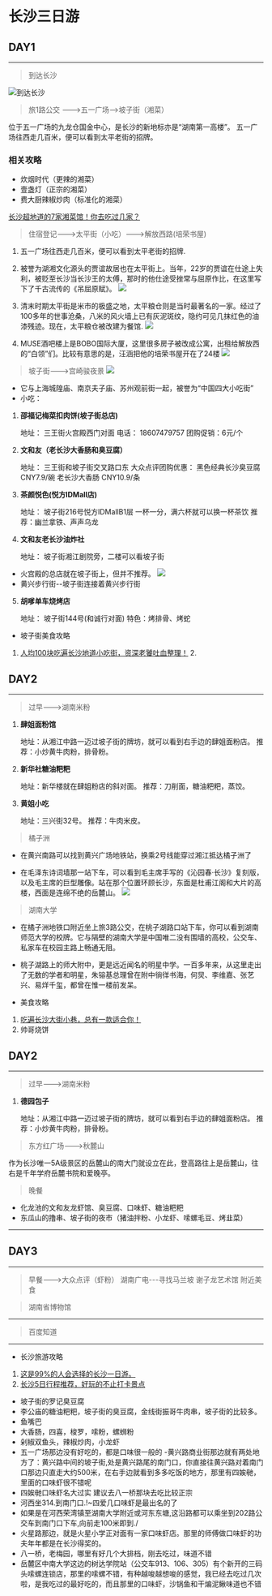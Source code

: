 # 长沙三日游

## DAY1

---

>到达长沙

![到达长沙](../../image/changsha/changsha01.jpeg)

>旅1路公交 --->五一广场-->坡子街（湘菜）

位于五一广场的九龙仓国金中心，是长沙的新地标亦是“湖南第一高楼”。
五一广场往西走几百米，便可以看到太平老街的招牌。


 ### 相关攻略
 - 炊烟时代（更辣的湘菜）
 - 壹盏灯（正宗的湘菜）
 - 费大厨辣椒炒肉（标准化的湘菜）

 [长沙超地道的7家湘菜馆！你去吃过几家？](http://www.mafengwo.cn/gonglve/ziyouxing/140137.html)
>住宿登记--->太平街（小吃）--->解放西路(培荣书屋)

1. 五一广场往西走几百米，便可以看到太平老街的招牌.

2. 被誉为湖湘文化源头的贾谊故居也在太平街上。当年，22岁的贾谊在仕途上失利，被贬至长沙当长沙王的太傅，那时的他仕途受挫常与屈原作比，在这里写下了千古流传的《吊屈原赋》。
![](../../image/changsha/changsha02.jpeg)
3. 清末时期太平街是米市的极盛之地，太平粮仓则是当时最著名的一家。经过了100多年的世事沧桑，八米的风火墙上已有灰泥斑纹，隐约可见几抹红色的油漆残迹。现在，太平粮仓被改建为餐馆.
![](../../image/changsha/changsha03.jpeg)
4. MUSE酒吧楼上是BOBO国际大厦，这里很多房子被改成公寓，出租给解放西的“白领”们。比较有意思的是，汪涵把他的培荣书屋开在了24楼
![](../../image/changsha/changsha04.jpeg)


>坡子街--->宫崎骏夜景
![](../../image/changsha/changsha07.jpeg)
- 它与上海城隍庙、南京夫子庙、苏州观前街一起，被誉为“中国四大小吃街”
- 小吃：
1. **邵福记梅菜扣肉饼(坡子街总店)**

    地址： 三王街火宫殿西门对面
    电话： 18607479757
    团购促销：6元/个

2. **文和友（老长沙大香肠和臭豆腐）**

    地址： 三王街和坡子街交叉路口东
    大众点评团购优惠：
    黑色经典长沙臭豆腐 CNY7.9/碗
    老长沙大香肠 CNY10.9/条    

3. **茶颜悦色(悦方IDMall店)**

    地址： 坡子街216号悦方IDMallB1层
    一杯一分，满六杯就可以换一杯茶饮
    推荐：幽兰拿铁、声声乌龙

4. **文和友老长沙油炸社**

    地址： 坡子街湘江剧院旁，二楼可以看坡子街

- 火宫殿的总店就在坡子街上，但并不推荐。
![](../../image/changsha/changsha05.jpeg)
- 黄兴步行街--坡子街连接着黄兴步行街

5. **胡嗲单车烧烤店**

    地址： 坡子街144号(和诚行对面)
    特色：烤排骨、烤蛇

- 坡子街美食攻略
1. [人均100块吃遍长沙地道小吃街，资深老饕吐血整理！](https://www.kancloud.cn/hanxuming/vue-iq/733840) 
2.[](http://www.mafengwo.cn/gonglve/ziyouxing/57962.html)   
## DAY2

---
>过早--->湖南米粉
1. **肆姐面粉馆**

    地址：从湘江中路一迈过坡子街的牌坊，就可以看到右手边的肆姐面粉店。
    推荐：小炒黄牛肉粉，排骨粉。

2. **新华社糖油粑粑**

    地址：新华楼就在肆姐粉店的斜对面。
    推荐：刀削面，糖油粑粑，蒸饺。

2. **黄姐小吃**

    地址：三兴街32号。
    推荐：牛肉米皮。

>橘子洲

- 在黄兴南路可以找到黄兴广场地铁站，换乘2号线能穿过湘江抵达橘子洲了

- 在毛泽东诗词墙那一站下车，可以看到毛主席手写的《沁园春·长沙》复刻版，以及毛主席的巨型雕像。站在那个位置环顾长沙，东面是杜甫江阁和大片的高楼，西面是连绵不绝的岳麓山。
![](../../image/changsha/changsha06.jpeg)

>湖南大学


- 在橘子洲地铁口附近坐上旅3路公交，在桃子湖路口站下车，你可以看到湖南师范大学的校牌。它与隔壁的湖南大学是中国唯二没有围墙的高校，公交车、私家车在校园主路上畅通无阻。

- 桃子湖路上的师大附中，更是远近闻名的明星中学。一百多年来，从这里走出了无数的学者和明星，朱镕基总理曾在附中徜徉书海，何炅、李维嘉、张艺兴、易烊千玺，都曾在惟一楼前发呆。
- 美食攻略
1. [吃遍长沙大街小巷，总有一款适合你！](http://www.mafengwo.cn/gonglve/ziyouxing/57962.html)
2. 帅哥烧饼

## DAY2

---
>过早--->湖南米粉
1. **德园包子**

    地址：从湘江中路一迈过坡子街的牌坊，就可以看到右手边的肆姐面粉店。
    推荐：小炒黄牛肉粉，排骨粉。



>东方红广场--->秋麓山

作为长沙唯一5A级景区的岳麓山的南大门就设立在此，登高路往上是岳麓山，往右是千年学府岳麓书院和爱晚亭。




>晚餐
- 化龙池的文和友龙虾馆、臭豆腐、口味虾、糖油粑粑
- 东瓜山的撸串、坡子街的夜市（猪油拌粉、小龙虾、嗦螺毛豆、烤韭菜）

---

## DAY3
---

>早餐--->大众点评（虾粉）
>湖南广电---寻找马兰坡
>谢子龙艺术馆
>附近美食

>湖南省博物馆
---

>百度知道
----
- 长沙旅游攻略
1. [这是99%的人会选择的长沙一日游。](http://www.mafengwo.cn/gonglve/ziyouxing/145153.html)
2. [长沙5日行程推荐，好玩的不止打卡景点](http://www.mafengwo.cn/gonglve/ziyouxing/58062.html)
- 坡子街的罗记臭豆腐
- 李公庙的糖油粑粑，坡子街的臭豆腐，金线街振哥牛肉串，坡子街的比较多。
- 鱼嘴巴
- 大香肠，四喜，梭罗，嗦粉，螺蛳粉
- 剁椒双鱼头，辣椒炒肉，小龙虾 
- 五一广场那边没有好吃的，都是口味很一般的
-黄兴路商业街那边就有两处地方了：黄兴路中间的坡子街,处是黄兴路尾的南门口，你直接往黄兴路对着南门口那边只直走大约500米，在右手边就看到多多吃饭的地方，那里有四娭毑，里面的口味虾很不错呢
- 四娭毑口味虾名大过实 建议去八一桥那块去吃比较正宗
- 河西坐314.到南门口.!~四爱几口味虾是最出名的了
- 如果是在河西荣湾镇至湖南大学附近或河东东塘,这沿路都可以乘坐到202路公交车到南门口下车,向前走100米即到./
- 火星路那边，就是火星小学正对面有一家口味虾店。那里的师傅做口味虾的功夫年年都是在长沙得奖的。
- 八一桥，老梅园，哪里有好几个大排档，刚去吃过，味道不错
- 岳麓区中南大学这边的树达学院站（公交车913、106、305）有个新开的三码头嗦螺连锁店，那里的嗦螺不错，有种越唆越想唆的感觉，我已经去吃过几次啦，是我吃过的最好吃的，而且那里的口味虾，沙锅鱼和干煸泥鳅味道也不错

